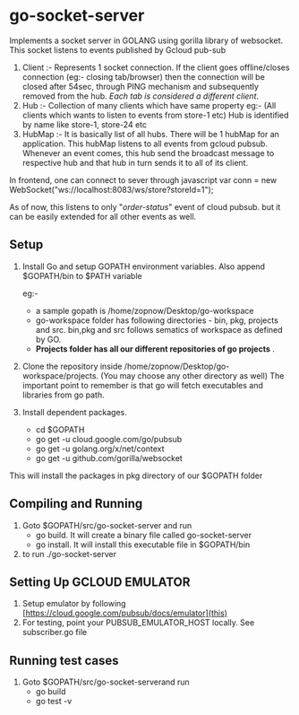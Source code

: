 # go-socket-server
Implements a socket server in GOLANG using gorilla library of websocket. This socket listens to events published by Gcloud pub-sub
1) Client :- Represents 1 socket connection. If the client goes offline/closes connection (eg:- closing tab/browser) then the connection will be closed after 54sec, through PING mechanism and subsequently removed from the hub. _Each tab is considered a different client_.
2) Hub :- Collection of many clients which have same property eg:- (All clients which wants to listen to events from store-1 etc)
	Hub is identified by name like store-1, store-24 etc
3) HubMap :- It is basically list of all hubs. There will be 1 hubMap for an application. This hubMap listens to all events from gcloud pubsub.
	Whenever an event comes, this hub send the broadcast message to respective hub and that hub in turn sends it to all of its client.

In frontend, one can connect to sever through javascript
	var conn = new WebSocket("ws://localhost:8083/ws/store?storeId=1");

As of now, this listens to only "_order-status_" event of cloud pubsub. but it can be easily extended for all other events as well.



Setup
-----------

1) Install Go and setup GOPATH environment variables. Also append $GOPATH/bin to $PATH variable 

   eg:- 
   * a sample gopath is /home/zopnow/Desktop/go-workspace
   * go-workspace folder has following directories - bin, pkg, projects and src. bin,pkg and src follows sematics of workspace as defined by GO.
   * __Projects folder has all our different repositories of go projects__ . 
2) Clone the repository inside /home/zopnow/Desktop/go-workspace/projects. (You may choose any other directory as well) The important point to remember is that go will fetch executables and libraries	from go path.


3) Install dependent packages.
	* cd $GOPATH
	* go get -u cloud.google.com/go/pubsub
	* go get -u golang.org/x/net/context
	* go get -u github.com/gorilla/websocket
	     
This will install the packages in pkg directory of our $GOPATH folder	
	

Compiling and Running
----------------------

1) Goto $GOPATH/src/go-socket-server and run
	* go build. It will create a binary file called go-socket-server
	* go install. It will install this executable file in $GOPATH/bin
2) to run ./go-socket-server

Setting Up GCLOUD EMULATOR
---------------------------
1) Setup emulator by following [https://cloud.google.com/pubsub/docs/emulator](this)
2) For testing, point your PUBSUB_EMULATOR_HOST locally. See subscriber.go file

Running test cases
-----------------------
1) Goto $GOPATH/src/go-socket-serverand run
	* go build
	* go test -v
